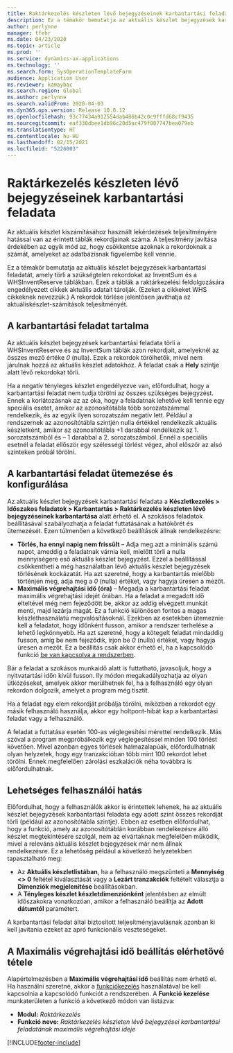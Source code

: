 ```yaml
---
title: Raktárkezelés készleten lévő bejegyzéseinek karbantartási feladata
description: Ez a témakör bemutatja az aktuális készlet bejegyzések karbantartási feladatát, amely a kapcsolódó, de szükségtelen rekordok azonosításával és törlésével segít a rendszer teljesítményének növelésében.
author: perlynne
manager: tfehr
ms.date: 04/23/2020
ms.topic: article
ms.prod: ''
ms.service: dynamics-ax-applications
ms.technology: ''
ms.search.form: SysOperationTemplateForm
audience: Application User
ms.reviewer: kamaybac
ms.search.region: Global
ms.author: perlynne
ms.search.validFrom: 2020-04-03
ms.dyn365.ops.version: Release 10.0.12
ms.openlocfilehash: 93c77434a912554dab486b42c0c9fffd68cf9435
ms.sourcegitcommit: eaf330dbee1db96c20d5ac479f007747bea079eb
ms.translationtype: HT
ms.contentlocale: hu-HU
ms.lasthandoff: 02/15/2021
ms.locfileid: "5226003"
---
```

# <a name="warehouse-management-on-hand-entries-cleanup-job"></a>Raktárkezelés készleten lévő bejegyzéseinek karbantartási feladata

Az aktuális készlet kiszámításához használt lekérdezések teljesítményére hatással van az érintett táblák rekordjainak száma. A teljesítmény javítása érdekében az egyik mód az, hogy csökkentse azoknak a rekordoknak a számát, amelyeket az adatbázisnak figyelembe kell vennie.

Ez a témakör bemutatja az aktuális készlet bejegyzések karbantartási feladatát, amely törli a szükségtelen rekordokat az InventSum és a WHSInventReserve táblákban. Ezek a táblák a raktárkezelési feldolgozására engedélyezett cikkek aktuális adatait tárolják. (Ezeket a cikkeket WHS cikkeknek nevezzük.) A rekordok törlése jelentősen javíthatja az aktuáliskészlet-számítások teljesítményét.

## <a name="what-the-cleanup-job-does"></a>A karbantartási feladat tartalma

Az aktuális készlet bejegyzések karbantartási feladata törli a WHSInventReserve és az InventSum táblák azon rekordjait, amelyeknél az összes mező értéke *0* (nulla). Ezek a rekordok törölhetők, mivel nem járulnak hozzá az aktuális készlet adatokhoz. A feladat csak a **Hely** szintje alatt lévő rekordokat törli.

Ha a negatív tényleges készlet engedélyezve van, előfordulhat, hogy a karbantartási feladat nem tudja törölni az összes szükséges bejegyzést. Ennek a korlátozásnak az az oka, hogy a feladatnak lehetővé kell tennie egy speciális esetet, amikor az azonosítótábla több sorozatszámmal rendelkezik, és az egyik ilyen sorozatszám negatív lett. Például a rendszernek az azonosítótábla szintjén nulla értékkel rendelkezik aktuális készletként, amikor az azonosítótábla +1 darabbal rendelkezik az 1. sorozatszámból és – 1 darabbal a 2. sorozatszámból. Ennél a speciális esetnél a feladat ellőször egy szélességi törlést végez, ahol először az alsó szinteken próbál törölni.

## <a name="schedule-and-configure-the-cleanup-job"></a>A karbantartási feladat ütemezése és konfigurálása

Az aktuális készlet bejegyzések karbantartási feladata a **Készletkezelés \> Időszakos feladatok \> Karbantartás \> Raktárkezelés készleten lévő bejegyzéseinek karbantartása** alatt érhető el. A szokásos feladatok beállításával szabályozhatja a feladat futtatásának a hatókörét és ütemezését. Ezen túlmenően a következő beállítások állnak rendelkezésre:

- **Törlés, ha ennyi napig nem frissült** – Adja meg azt a minimális számú napot, ameddig a feladatnak várnia kell, mielőtt törli a nulla mennyiségere eső aktuális készlet bejegyzést. Ezzel a beállítással csökkentheti a még használatban lévő aktuális készlet bejegyzések törlésének kockázatát. Ha azt szeretné, hogy a karbantartás mielőbb történjen meg, adja meg a *0* (nulla) értéket, vagy hagyja üresen a mezőt.
- **Maximális végrehajtási idő (óra)** – Megadja a karbantartási feladat maximális végrehajtási idejét órában. Ha a feladat a megadott idő elteltével még nem fejeződött be, akkor az addig elvégzett munkát menti, majd lezárja magát. Ez a funkció különösen fontos a magas készlethasználatú megvalósításoknál. Ezekben az esetekben ütemeznie kell a feladatot, hogy időnként fusson, amikor a rendszer terhelése a lehető legkönnyebb. Ha azt szeretné, hogy a kötegelt feladat mindaddig fusson, amíg be nem fejeződik, írjon be *0* (nulla) értéket, vagy hagyja üresen a mezőt. Ez a beállítás csak akkor érhető el, ha a kapcsolódó funkció [be van kapcsolva a rendszerben](#max-execution-time).

Bár a feladat a szokásos munkaidő alatt is futtatható, javasoljuk, hogy a nyitvatartási időn kívül fusson. Ily módon megakadályozhatja az olyan ütközéseket, amelyek akkor merülhetnek fel, ha a felhasználó egy olyan rekordon dolgozik, amelyet a program még tisztít.

Ha a feladat egy elem rekordját próbálja törölni, miközben a rekordot egy másik felhasználó használja, akkor egy holtpont-hibát kap a karbantartási feladat vagy a felhasználó.

A feladat a futtatása esetén 100-as véglegesítési mérettel rendelkezik. Más szóval a program megpróbálkozik egy véglegesítéssel minden 100 törlést követően. Mivel azonban egyes törlések halmazalapúak, előfordulhatnak olyan helyzetek, hogy egy tranzakcióban több mint 100 rekordot lehet törölni. Ennek megfelelően zárolási eszkalációk néha továbbra is előfordulhatnak.

## <a name="possible-user-impact"></a>Lehetséges felhasználói hatás

Előfordulhat, hogy a felhasználók akkor is érintettek lehenek, ha az aktuális készlet bejegyzések karbantartási feladata egy adott szint összes rekordját törli (például az azonosítótábla szintje). Ebben az esetben előfordulhat, hogy a funkció, amely az azonosítótáblán korábban rendelkezésre álló készlet megtekintésére szolgál, nem az elvártaknak megfelelően működik, mivel a releváns aktuális készlet bejegyzések már nem állnak rendelkezésre. Ez a lehetőség például a következő helyzetekben tapasztalható meg:

- Az **Aktuális készletlistában**, ha a felhasználó megszünteti a **Mennyiség \<\> 0** feltétel kiválasztását vagy a **Lezárt tranzakciók** feltételt választja a **Dimenziók megjelenítése** beállításokban.
- A **Tényleges készlet készletdimenziónként** jelentésben az elmúlt időszakokra vonatkozóan, amikor a felhasználó beállítja az **Adott dátumtól** paramétert.

A karbantartási feladat által biztosított teljesítményjavulásnak azonban ki kell javítania ezeket az apró funkcionális veszteségeket.

## <a name="make-the-maximum-execution-time-setting-available"></a><a name="max-execution-time"></a>A Maximális végrehajtási idő beállítás elérhetővé tétele

Alapértelmezésben a **Maximális végrehajtási idő** beállítás nem érhető el. Ha használni szeretné, akkor a [funkciókezelés](../../fin-ops-core/fin-ops/get-started/feature-management/feature-management-overview.md) használatával be kell kapcsolnia a kapcsolódó funkciót a rendszerében. A **Funkció kezelése** munkaterületen a funkció a következő módon van listázva:

- **Modul:** *Raktárkezelés*
- **Funkció neve:** *Raktárkezelés készleten lévő bejegyzései karbantartási feladatának maximális végrehajtási ideje*


[!INCLUDE[footer-include](../../includes/footer-banner.md)]